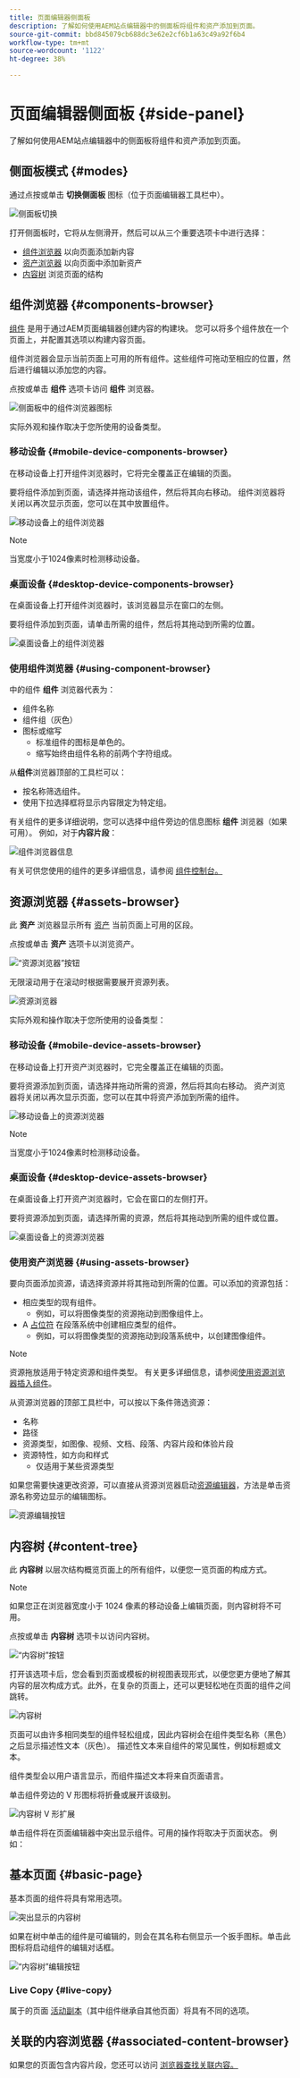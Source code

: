 ```yaml
---
title: 页面编辑器侧面板
description: 了解如何使用AEM站点编辑器中的侧面板将组件和资产添加到页面。
source-git-commit: bbd845079cb688dc3e62e2cf6b1a63c49a92f6b4
workflow-type: tm+mt
source-wordcount: '1122'
ht-degree: 38%

---
```



# 页面编辑器侧面板 {#side-panel}

了解如何使用AEM站点编辑器中的侧面板将组件和资产添加到页面。

## 侧面板模式 {#modes}

通过点按或单击 **切换侧面板** 图标（位于页面编辑器工具栏中）。

![侧面板切换](assets/editor-side-panel-side-panel-toggle.png)

打开侧面板时，它将从左侧滑开，然后可以从三个重要选项卡中进行选择：

* [组件浏览器](#components-browser) 以向页面添加新内容
* [资产浏览器](#assets-browser) 以向页面中添加新资产
* [内容树](#content-tree) 浏览页面的结构

## 组件浏览器 {#components-browser}

[组件](/help/implementing/developing/components/overview.md) 是用于通过AEM页面编辑器创建内容的构建块。 您可以将多个组件放在一个页面上，并配置其选项以构建内容页面。

组件浏览器会显示当前页面上可用的所有组件。这些组件可拖动至相应的位置，然后进行编辑以添加您的内容。

点按或单击 **组件** 选项卡访问 **组件** 浏览器。

![侧面板中的组件浏览器图标](assets/editor-side-panel-components-browser.png)

实际外观和操作取决于您所使用的设备类型。

### 移动设备 {#mobile-device-components-browser}

在移动设备上打开组件浏览器时，它将完全覆盖正在编辑的页面。

要将组件添加到页面，请选择并拖动该组件，然后将其向右移动。 组件浏览器将关闭以再次显示页面，您可以在其中放置组件。

![移动设备上的组件浏览器](assets/editor-side-panel-mobile-device.png)

>[!NOTE]
>
>当宽度小于1024像素时检测移动设备。

### 桌面设备 {#desktop-device-components-browser}

在桌面设备上打开组件浏览器时，该浏览器显示在窗口的左侧。

要将组件添加到页面，请单击所需的组件，然后将其拖动到所需的位置。

![桌面设备上的组件浏览器](/help/sites-cloud/authoring/assets/component-browser-desktop.png)

### 使用组件浏览器 {#using-component-browser}

中的组件 **组件** 浏览器代表为：

* 组件名称
* 组件组（灰色）
* 图标或缩写
   * 标准组件的图标是单色的。
   * 缩写始终由组件名称的前两个字符组成。

从&#x200B;**组件**&#x200B;浏览器顶部的工具栏可以：

* 按名称筛选组件。
* 使用下拉选择框将显示内容限定为特定组。

有关组件的更多详细说明，您可以选择中组件旁边的信息图标 **组件** 浏览器（如果可用）。 例如，对于&#x200B;**内容片段**：

![组件浏览器信息](assets/editor-side-panel-component-description.png)

有关可供您使用的组件的更多详细信息，请参阅 [组件控制台。](/help/sites-cloud/authoring/components-console.md)

## 资源浏览器 {#assets-browser}

此 **资产** 浏览器显示所有 [资产](/help/assets/overview.md) 当前页面上可用的区段。

点按或单击 **资产** 选项卡以浏览资产。

![“资源浏览器”按钮](assets/editor-side-panel-assets-browser-tab.png)

无限滚动用于在滚动时根据需要展开资源列表。

![资源浏览器](assets/editor-side-panel-assets-browser.png)

实际外观和操作取决于您所使用的设备类型：

### 移动设备 {#mobile-device-assets-browser}

在移动设备上打开资产浏览器时，它完全覆盖正在编辑的页面。

要将资源添加到页面，请选择并拖动所需的资源，然后将其向右移动。 资产浏览器将关闭以再次显示页面，您可以在其中将资产添加到所需的组件。

![移动设备上的资源浏览器](assets/editor-side-panel-assets-browser-mobile.png)

>[!NOTE]
>
>当宽度小于1024像素时检测移动设备。

### 桌面设备 {#desktop-device-assets-browser}

在桌面设备上打开资产浏览器时，它会在窗口的左侧打开。

要将资源添加到页面，请选择所需的资源，然后将其拖动到所需的组件或位置。

![桌面设备上的资源浏览器](assets/editor-side-panel-assets-browser-desktop.png)

### 使用资产浏览器 {#using-assets-browser}

要向页面添加资源，请选择资源并将其拖动到所需的位置。可以添加的资源包括：

* 相应类型的现有组件。
   * 例如，可以将图像类型的资源拖动到图像组件上。
* A [占位符](/help/sites-cloud/authoring/page-editor/edit-content.md#component-placeholder) 在段落系统中创建相应类型的组件。
   * 例如，可以将图像类型的资源拖动到段落系统中，以创建图像组件。

>[!NOTE]
>
>资源拖放适用于特定资源和组件类型。 有关更多详细信息，请参阅[使用资源浏览器插入组件](/help/sites-cloud/authoring/page-editor/edit-content.md#adding-a-component-from)。

从资源浏览器的顶部工具栏中，可以按以下条件筛选资源：

* 名称
* 路径
* 资源类型，如图像、视频、文档、段落、内容片段和体验片段
* 资源特性，如方向和样式
   * 仅适用于某些资源类型

如果您需要快速更改资源，可以直接从资源浏览器启动[资源编辑器](/help/assets/manage-digital-assets.md)，方法是单击资源名称旁边显示的编辑图标。

![资源编辑按钮](assets/editor-side-panel-asset-edit-button.png)

## 内容树 {#content-tree}

此 **内容树** 以层次结构概览页面上的所有组件，以便您一览页面的构成方式。

>[!NOTE]
>
>如果您正在浏览器宽度小于 1024 像素的移动设备上编辑页面，则内容树将不可用。

点按或单击 **内容树** 选项卡以访问内容树。

![“内容树”按钮](assets/editor-side-panel-content-tree-tab.png)

打开该选项卡后，您会看到页面或模板的树视图表现形式，以便您更方便地了解其内容的层次构成方式。此外，在复杂的页面上，还可以更轻松地在页面的组件之间跳转。

![内容树](assets/editor-side-panel-content-tree.png)

页面可以由许多相同类型的组件轻松组成，因此内容树会在组件类型名称（黑色）之后显示描述性文本（灰色）。 描述性文本来自组件的常见属性，例如标题或文本。

组件类型会以用户语言显示，而组件描述文本将来自页面语言。

单击组件旁边的 V 形图标将折叠或展开该级别。

![内容树 V 形扩展](assets/editor-side-panel-content-tree-chevron.png)

单击组件将在页面编辑器中突出显示组件。可用的操作将取决于页面状态。 例如：

## 基本页面 {#basic-page}

基本页面的组件将具有常用选项。

![突出显示的内容树](assets/editor-side-panel-content-tree-highlighted.png)

如果在树中单击的组件是可编辑的，则会在其名称右侧显示一个扳手图标。单击此图标将启动组件的编辑对话框。

![“内容树”编辑按钮](assets/editor-side-panel-content-tree-edit.png)

### Live Copy {#live-copy}

属于的页面 [活动副本](/help/sites-cloud/administering/msm/overview.md)（其中组件继承自其他页面）将具有不同的选项。

## 关联的内容浏览器 {#associated-content-browser}

如果您的页面包含内容片段，您还可以访问 [浏览器查找关联内容。](/help/sites-cloud/authoring/fragments/content-fragments.md#using-associated-content)
